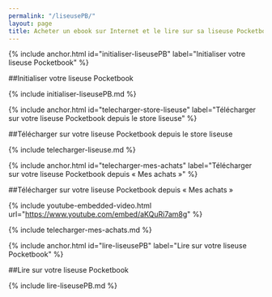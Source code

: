 ```yaml
---
permalink: "/liseusePB/"
layout: page
title: Acheter un ebook sur Internet et le lire sur sa liseuse Pocketbook
---
```


{% include anchor.html id="initialiser-liseusePB" label="Initialiser votre liseuse Pocketbook" %}

##Initialiser votre liseuse Pocketbook

{% include initialiser-liseusePB.md %}

{% include anchor.html id="telecharger-store-liseuse" label="Télécharger sur votre liseuse Pocketbook depuis le store liseuse" %}

##Télécharger sur votre liseuse Pocketbook depuis le store liseuse

{% include telecharger-liseuse.md %}

{% include anchor.html id="telecharger-mes-achats" label="Télécharger sur votre liseuse Pocketbook depuis « Mes achats »" %}

##Télécharger sur votre liseuse Pocketbook depuis « Mes achats »

{% include youtube-embedded-video.html url="https://www.youtube.com/embed/aKQuRi7am8g" %}

{% include telecharger-mes-achats.md %}

{% include anchor.html id="lire-liseusePB" label="Lire sur votre liseuse Pocketbook" %}

##Lire sur votre liseuse Pocketbook

{% include lire-liseusePB.md %}